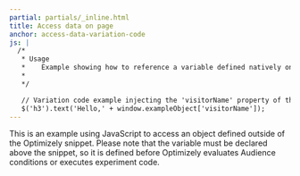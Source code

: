 ```yaml
---
partial: partials/_inline.html
title: Access data on page
anchor: access-data-variation-code
js: |
  /*
   * Usage
   *    Example showing how to reference a variable defined natively on the page from inside Optimizely.
   *
   */

   // Variation code example injecting the 'visitorName' property of the 'exampleObject' in the h3 elements
   $('h3').text('Hello,' + window.exampleObject['visitorName']);
---
```


This is an example using JavaScript to access an object defined outside of the Optimizely snippet.  Please note that the variable must be declared above the snippet, so it is defined before Optimizely evaluates Audience conditions or executes experiment code.

